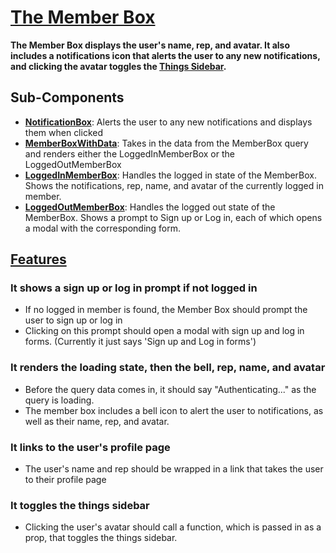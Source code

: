 # [The Member Box](MemberBox.tsx)

**The Member Box displays the user's name, rep, and avatar. It also includes a notifications icon that alerts the user to any new notifications, and clicking the avatar toggles the [Things Sidebar](../../ThingsSidebar/readme.md).**

## Sub-Components

- **[NotificationBox](./NotificationBox.tsx)**: Alerts the user to any new notifications and displays them when clicked
- **[MemberBoxWithData](./MemberBoxWithData.tsx)**: Takes in the data from the MemberBox query and renders either the LoggedInMemberBox or the LoggedOutMemberBox
- **[LoggedInMemberBox](./LoggedInMemberBox.tsx)**: Handles the logged in state of the MemberBox. Shows the notifications, rep, name, and avatar of the currently logged in member.
- **[LoggedOutMemberBox](./LoggedOutMemberBox.tsx)**: Handles the logged out state of the MemberBox. Shows a prompt to Sign up or Log in, each of which opens a modal with the corresponding form.

## [Features](MemberBox.test.tsx)

### It shows a sign up or log in prompt if not logged in

- If no logged in member is found, the Member Box should prompt the user to sign up or log in
- Clicking on this prompt should open a modal with sign up and log in forms. (Currently it just says 'Sign up and Log in forms')

### It renders the loading state, then the bell, rep, name, and avatar

- Before the query data comes in, it should say "Authenticating..." as the query is loading.
- The member box includes a bell icon to alert the user to notifications, as well as their name, rep, and avatar.

### It links to the user's profile page

- The user's name and rep should be wrapped in a link that takes the user to their profile page

### It toggles the things sidebar

- Clicking the user's avatar should call a function, which is passed in as a prop, that toggles the things sidebar.
